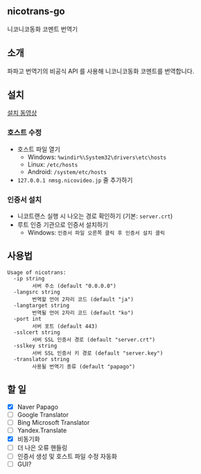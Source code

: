 nicotrans-go
---
니코니코동화 코멘트 번역기

## 소개

파파고 번역기의 비공식 API 를 사용해 니코니코동화 코멘트를 번역합니다.

## 설치

[설치 동영상](https://youtu.be/UP-BTlps2rk)

### 호스트 수정

* 호스트 파일 열기
  * Windows: `%windir%\System32\drivers\etc\hosts`
  * Linux: `/etc/hosts`
  * Android: `/system/etc/hosts`
* `127.0.0.1 nmsg.nicovideo.jp` 줄 추가하기

### 인증서 설치

* 니코트랜스 실행 시 나오는 경로 확인하기 (기본: `server.crt`)
* 루트 인증 기관으로 인증서 설치하기
  * Windows: `인증서 파일 오른쪽 클릭 후 인증서 설치 클릭`

## 사용법

```
Usage of nicotrans:
  -ip string
        서버 주소 (default "0.0.0.0")
  -langsrc string
        번역할 언어 2자리 코드 (default "ja")
  -langtarget string
        번역될 언어 2자리 코드 (default "ko")
  -port int
        서버 포트 (default 443)
  -sslcert string
        서버 SSL 인증서 경로 (default "server.crt")   
  -sslkey string
        서버 SSL 인증서 키 경로 (default "server.key")
  -translator string
        사용될 번역기 종류 (default "papago")
```

## 할 일
- [x] Naver Papago
- [ ] Google Translator
- [ ] Bing Microsoft Translator
- [ ] Yandex.Translate
- [x] 비동기화
- [ ] 더 나은 오류 핸들링
- [ ] 인증서 생성 및 호스트 파일 수정 자동화
- [ ] GUI?
